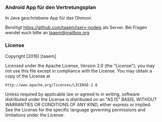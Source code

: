 ### Android App für den Vertretungsplan

In Java geschriebene App für das Ohmoor.


Benötigt https://github.com/taaem/iserv-nodejs als Server.
Bei Fragen wendet euch bitte an taaem@mailbox.org


### License
Copyright [2016] [taaem]

Licensed under the Apache License, Version 2.0 (the "License");
you may not use this file except in compliance with the License.
You may obtain a copy of the License at

    http://www.apache.org/licenses/LICENSE-2.0

Unless required by applicable law or agreed to in writing, software
distributed under the License is distributed on an "AS IS" BASIS,
WITHOUT WARRANTIES OR CONDITIONS OF ANY KIND, either express or implied.
See the License for the specific language governing permissions and
limitations under the License.
